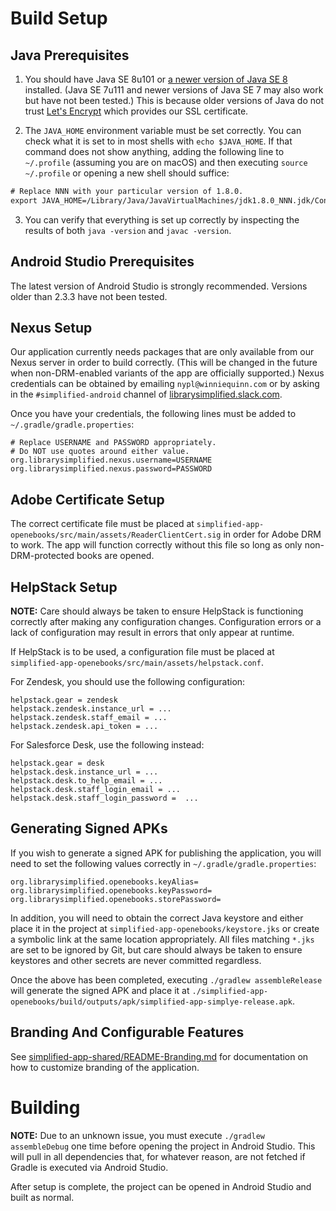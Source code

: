 # Build Setup

## Java Prerequisites

1. You should have Java SE 8u101 or [a newer version of Java SE 8](http://www.oracle.com/technetwork/java/javase/downloads/index.html) installed. (Java SE 7u111 and newer versions of Java SE 7 may also work but have not been tested.) This is because older versions of Java do not trust [Let's Encrypt](https://letsencrypt.org/) which provides our SSL certificate.

2. The `JAVA_HOME` environment variable must be set correctly. You can check what it is set to in most shells with `echo $JAVA_HOME`. If that command does not show anything, adding the following line to `~/.profile` (assuming you are on macOS) and then executing `source ~/.profile` or opening a new shell should suffice:

~~~w
# Replace NNN with your particular version of 1.8.0.
export JAVA_HOME=/Library/Java/JavaVirtualMachines/jdk1.8.0_NNN.jdk/Contents/Home
~~~

3. You can verify that everything is set up correctly by inspecting the results of both `java -version` and `javac -version`.

## Android Studio Prerequisites

The latest version of Android Studio is strongly recommended. Versions older than 2.3.3 have not been tested.

## Nexus Setup

Our application currently needs packages that are only available from our Nexus server in order to build correctly. (This will be changed in the future when non-DRM-enabled variants of the app are officially supported.) Nexus credentials can be obtained by emailing `nypl@winniequinn.com` or by asking in the `#simplified-android` channel of [librarysimplified.slack.com](https://librarysimplified.slack.com).

Once you have your credentials, the following lines must be added to `~/.gradle/gradle.properties`:

~~~
# Replace USERNAME and PASSWORD appropriately.
# Do NOT use quotes around either value.
org.librarysimplified.nexus.username=USERNAME
org.librarysimplified.nexus.password=PASSWORD
~~~

## Adobe Certificate Setup

The correct certificate file must be placed at `simplified-app-openebooks/src/main/assets/ReaderClientCert.sig` in order for Adobe DRM to work. The app will function correctly without this file so long as only non-DRM-protected books are opened.

## HelpStack Setup

**NOTE:** Care should always be taken to ensure HelpStack is functioning correctly after making any configuration changes. Configuration errors or a lack of configuration may result in errors that only appear at runtime.

If HelpStack is to be used, a configuration file must be placed at `simplified-app-openebooks/src/main/assets/helpstack.conf`.

For Zendesk, you should use the following configuration:

```
helpstack.gear = zendesk
helpstack.zendesk.instance_url = ...
helpstack.zendesk.staff_email = ...
helpstack.zendesk.api_token = ...
```

For Salesforce Desk, use the following instead:

```
helpstack.gear = desk
helpstack.desk.instance_url = ...
helpstack.desk.to_help_email = ...
helpstack.desk.staff_login_email = ...
helpstack.desk.staff_login_password =  ...
```

## Generating Signed APKs

If you wish to generate a signed APK for publishing the application, you will need to set the following values correctly in `~/.gradle/gradle.properties`:

~~~
org.librarysimplified.openebooks.keyAlias=
org.librarysimplified.openebooks.keyPassword=
org.librarysimplified.openebooks.storePassword=
~~~

In addition, you will need to obtain the correct Java keystore and either place it in the project at `simplified-app-openebooks/keystore.jks` or create a symbolic link at the same location appropriately. All files matching `*.jks` are set to be ignored by Git, but care should always be taken to ensure keystores and other secrets are never committed regardless.

Once the above has been completed, executing `./gradlew assembleRelease` will generate the signed APK and place it at `./simplified-app-openebooks/build/outputs/apk/simplified-app-simplye-release.apk`.

## Branding And Configurable Features

See [simplified-app-shared/README-Branding.md](simplified-app-shared/README-Branding.md)
for documentation on how to customize branding of the application.

# Building

**NOTE:** Due to an unknown issue, you must execute `./gradlew assembleDebug` one time before opening the project in Android Studio. This will pull in all dependencies that, for whatever reason, are not fetched if Gradle is executed via Android Studio.

After setup is complete, the project can be opened in Android Studio and built as normal.
